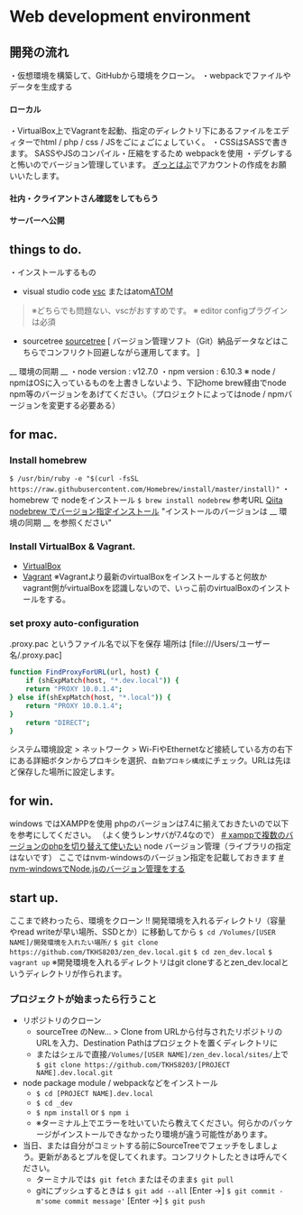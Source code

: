 # Web development environment
##  開発の流れ
・仮想環境を構築して、GitHubから環境をクローン。
・webpackでファイルやデータを生成する

#### ローカル
・VirtualBox上でVagrantを起動、指定のディレクトリ下にあるファイルをエディターでhtml / php / css / JSをごにょごにょしていく。
・CSSはSASSで書きます。
SASSやJSのコンパイル・圧縮をするため webpackを使用
・デグレすると怖いのでバージョン管理しています。
[ぎっとはぶ](https://github.com/)でアカウントの作成をお願いいたします。

#### 社内・クライアントさん確認をしてもらう
#### サーバーへ公開

## things to do.
・インストールするもの
- visual studio code [vsc](https://azure.microsoft.com/ja-jp/products/visual-studio-code/) またはatom[ATOM](https://atom.io/)  
>※どちらでも問題ない、vscがおすすめです。
※ editor configプラグインは必須

- sourcetree [sourcetree](https://www.sourcetreeapp.com/) 
[ バージョン管理ソフト（Git）納品データなどはこちらでコンフリクト回避しながら運用してます。 ] 
 
__ 環境の同期 __
・node  version : v12.7.0
・npm version : 6.10.3
※ node / npmはOSに入っているものを上書きしないよう、下記home brew経由でnode npm等のバージョンをあげてください。（プロジェクトによってはnode / npmバージョンを変更する必要ある） 
## for mac.
### Install homebrew
`$ /usr/bin/ruby -e "$(curl -fsSL https://raw.githubusercontent.com/Homebrew/install/master/install)"`
・homebrew で nodeをインストール
`$ brew install nodebrew`
参考URL [Qiita nodebrew でバージョン指定インストール](https://qiita.com/mame_daifuku/items/373daf5f49ee585ea498)
"インストールのバージョンは __ 環境の同期 __ を参照ください"
### Install VirtualBox & Vagrant.
-  [VirtualBox](https://www.virtualbox.org/wiki/Downloads)
-  [Vagrant](https://www.vagrantup.com/downloads.html)
※Vagrantより最新のvirtualBoxをインストールすると何故かvagrant側がvirtualBoxを認識しないので、いっこ前のvirtualBoxのインストールをする。

### set proxy auto-configuration
.proxy.pac というファイル名で以下を保存  場所は [file:///Users/ユーザー名/.proxy.pac]
```bash
function FindProxyForURL(url, host) {
	if (shExpMatch(host, "*.dev.local")) {
	return "PROXY 10.0.1.4";
} else if(shExpMatch(host, "*.local")) {
	return "PROXY 10.0.1.4";
}
	return "DIRECT";
}
```
システム環境設定 > ネットワーク > Wi-FiやEthernetなど接続している方の右下にある詳細ボタンからプロキシを選択、`自動プロキシ構成`にチェック。URLは先ほど保存した場所に設定します。
## for win.
windows ではXAMPPを使用
phpのバージョンは7.4に揃えておきたいので以下を参考にしてください。
（よく使うレンサバが7.4なので）
[# xamppで複数のバージョンのphpを切り替えて使いたい](https://qiita.com/shie2/items/65234ffb6753e277d621)
 node バージョン管理（ライブラリの指定はないです）
 ここではnvm-windowsのバージョン指定を記載しておきます
 [# nvm-windowsでNode.jsのバージョン管理をする](https://cartman0.hatenablog.com/entry/2019/03/29/nvm-windows%E3%81%A7Node.js%E3%81%AE%E3%83%90%E3%83%BC%E3%82%B8%E3%83%A7%E3%83%B3%E7%AE%A1%E7%90%86%E3%82%92%E3%81%99%E3%82%8B)
 
## start up.

ここまで終わったら、環境をクローン
!! 開発環境を入れるディレクトリ（容量やread writeが早い場所、SSDとか）に移動してから
`$ cd /Volumes/[USER NAME]/開発環境を入れたい場所/`
`$ git clone https://github.com/TKHS8203/zen_dev.local.git`
`$ cd zen_dev.local`
`$ vagrant up`
※開発環境を入れるディレクトリはgit cloneするとzen_dev.localというディレクトリが作られます。
### プロジェクトが始まったら行うこと
- リポジトリのクローン
	-  sourceTree のNew... > Clone from URLから付与されたリポジトリのURLを入力、Destination Pathはプロジェクトを置くディレクトリに
	- またはシェルで直接`/Volumes/[USER NAME]/zen_dev.local/sites/`上で
	`$ git clone https://github.com/TKHS8203/[PROJECT NAME].dev.local.git`
- node package module / webpackなどをインストール
  - `$ cd [PROJECT NAME].dev.local`
  - `$ cd _dev`
  - `$ npm install` or `$ npm i`
  - ※ターミナル上でエラーを吐いていたら教えてください。何らかのパッケージがインストールできなかったり環境が違う可能性があります。
- 当日、または自分がコミットする前にSourceTreeでフェッチをしましょう。更新があるとプルを促してくれます。コンフリクトしたときは呼んでください。
  - ターミナルでは`$ git fetch` またはそのまま`$ git pull`
  - gitにプッシュするときは `$ git add --all` [Enter ->] `$ git commit -m'some commit message'` [Enter ->] `$ git push`

